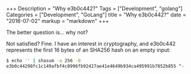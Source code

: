 +++
Description = "Why e3b0c442?"
Tags = ["Development", "golang"]
Categories = ["Development", "GoLang"]
title = "Why e3b0c442?"
date = "2018-07-02"
markup = "markdown"
+++

The better question is... why not?

Not satisfied? Fine. I have an interest in cryptography, and e3b0c442 represents the first 16 bytes of an SHA256 hash on an empty input:

```bash
$ echo '' | shasum -a 256 -0
e3b0c44298fc1c149afbf4c8996fb92427ae41e4649b934ca495991b7852b855 ^-

```